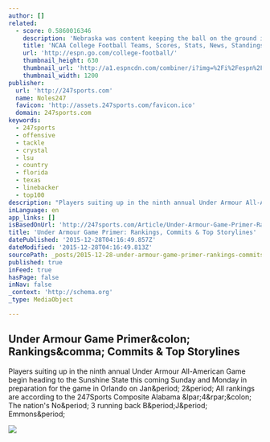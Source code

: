 ```yaml
---
author: []
related:
  - score: 0.5860016346
    description: 'Nebraska was content keeping the ball on the ground in the first quarter against UCLA in the Foster Farms Bowl. The Cornhuskers rushed 14 times for 47 yards, which setup QB Tommy Armstrong for success on his three pass attempts, completing each of them for a total 37 yards.'
    title: 'NCAA College Football Teams, Scores, Stats, News, Standings, Rumors - College Football - ESPN'
    url: 'http://espn.go.com/college-football/'
    thumbnail_height: 630
    thumbnail_url: 'http://a1.espncdn.com/combiner/i?img=%2Fi%2Fespn%2Fespn_logos%2Fespn_red.png'
    thumbnail_width: 1200
publisher:
  url: 'http://247sports.com'
  name: Noles247
  favicon: 'http://assets.247sports.com/favicon.ico'
  domain: 247sports.com
keywords:
  - 247sports
  - offensive
  - tackle
  - crystal
  - lsu
  - country
  - florida
  - texas
  - linebacker
  - top100
description: "Players suiting up in the ninth annual Under Armour All-American Game begin heading to the Sunshine State this coming Sunday and Monday in preparation for the game in Orlando on Jan. 2. All rankings are according to the 247Sports Composite Alabama (4): The nation's No. 3 running back B.J. Emmons."
inLanguage: en
app_links: []
isBasedOnUrl: 'http://247sports.com/Article/Under-Armour-Game-Primer-Rankings-Commits-Top-Storylines-42240931'
title: 'Under Armour Game Primer: Rankings, Commits & Top Storylines'
datePublished: '2015-12-28T04:16:49.857Z'
dateModified: '2015-12-28T04:16:49.813Z'
sourcePath: _posts/2015-12-28-under-armour-game-primer-rankings-commits-and-top-storylines.md
published: true
inFeed: true
hasPage: false
inNav: false
_context: 'http://schema.org'
_type: MediaObject

---
```

<article style=""><h1>Under Armour Game Primer&amp;colon; Rankings&amp;comma; Commits &amp; Top Storylines</h1><p>Players suiting up in the ninth annual Under Armour All-American Game begin heading to the Sunshine State this coming Sunday and Monday in preparation for the game in Orlando on Jan&amp;period; 2&amp;period; All rankings are according to the 247Sports Composite Alabama &amp;lpar;4&amp;rpar;&amp;colon; The nation's No&amp;period; 3 running back B&amp;period;J&amp;period; Emmons&amp;period;</p><img src="http://s3media.247sports.com/Uploads/Assets/963/980/26_3980963.jpg" /></article>